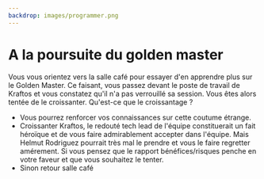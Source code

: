 ```yaml
---
backdrop: images/programmer.png
---
```


# A la poursuite du golden master

Vous vous orientez vers la salle café pour essayer d'en apprendre plus sur le Golden Master. Ce faisant, vous passez devant le poste de travail de Kraftos et vous constatez qu'il n'a pas verrouillé sa session. Vous êtes alors tentée de le croissanter.
Qu'est-ce que le croissantage ? 

- Vous pourrez renforcer vos connaissances sur cette coutume étrange.
- Croissanter Kraftos, le redouté tech lead de l'équipe constituerait un fait héroïque et de vous faire admirablement accepter dans l'équipe. Mais Helmut Rodriguez pourrait très mal le prendre et vous le faire regretter amérement. Si vous pensez que le rapport bénéfices/risques penche en votre faveur et que vous souhaitez le tenter.
- Sinon retour salle café

<Page url="/poursuite-golden-master/110" instructions="" action="Tenter le croissantage" condition="none" />
<Page url="/poursuite-golden-master/109" instructions="" action="Croissantage ?" condition="none" />
<Page url="/poursuite-golden-master/120" instructions="" action="Aller vers la cafétéria" condition="none" />

